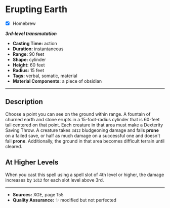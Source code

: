 # Erupting Earth
- [x] Homebrew

***3rd-level transmutation***
- **Casting Time:** action
- **Duration:** instantaneous
- **Range:** 90 feet
- **Shape:** cylinder
- **Height:** 60 feet
- **Radius:** 15 feet
- **Tags:** verbal, somatic, material
- **Material Components:** a piece of obsidian

---

## Description
Choose a point you can see on the ground within range.
A fountain of churned earth and stone erupts in a 15-foot-radius cylinder that is 60-feet tall centered on that point.
Each creature in that area must make a Dexterity Saving Throw.
A creature takes `3d12` bludgeoning damage and falls **prone** on a failed save, or half as much damage on a successful one and doesn't fall **prone**.
Additionally, the ground in that area becomes difficult terrain until cleared.

## At Higher Levels
When you cast this spell using a spell slot of 4th level or higher, the damage increases by `1d12` for each slot level above 3rd.

---

- **Sources:** XGE, page 155
- **Quality Assurance:** :sparkles: modified but not perfected
